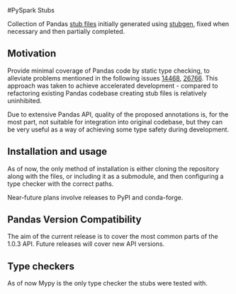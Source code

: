 #PySpark Stubs

Collection of Pandas [stub files](https://www.python.org/dev/peps/pep-0484/#stub-files>) initially generated using [stubgen](https://github.com/python/mypy/blob/master/mypy/stubgen.py), fixed when necessary and then partially completed.

## Motivation

Provide minimal coverage of Pandas code by static type checking, to alleviate problems mentioned in the following issues [14468](https://github.com/pandas-dev/pandas/issues/14468), [26766](https://github.com/pandas-dev/pandas/issues/26766). This approach was taken to achieve accelerated development - compared to refactoring existing Pandas codebase creating stub files is relatively uninhibited. 

Due to extensive Pandas API, quality of the proposed annotations is, for the most part, not suitable for integration into original codebase, but they can be very useful as a way of achieving some type safety during development.

## Installation and usage

As of now, the only method of installation is either cloning the repository along with the files, or including it as a submodule, and then configuring a type checker with the correct paths.

Near-future plans involve releases to PyPI and conda-forge.

## Pandas Version Compatibility

The aim of the current release is to cover the most common parts of the 1.0.3 API. Future releases will cover new API versions.

## Type checkers

As of now Mypy is the only type checker the stubs were tested with.